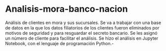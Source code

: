 # Analisis-mora-banco-nacion
  Análisis de clientes en mora y sus sucursales. Se va a trabajar con una base de datos en la que los datos filiatorios de los clientes  fueron eliminados por motivos de seguridad y para resguardar el secreto bancario. Se les asignó un número de cliente para facilitar el análisis.
  Se hizo el análisis en Jupyter Notebook, con el lenguaje de programación Python.-

